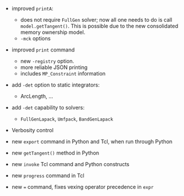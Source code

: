 
- improved `printA`:
  - does not require `FullGen` solver; now all one needs
    to do is call `model.getTangent()`. This is possible due to the
    new consolidated memory ownership model.
  - `-mck` options


- improved `print` command
  - new `-registry` option.
  - more reliable JSON printing
  - includes `MP_Constraint` information

- add `-det` option to static integrators:
  - ArcLength, ...

- add `-det` capability to solvers:
  - `FullGenLapack`, `Umfpack`, `BandGenLapack`

- Verbosity control

- new `export` command in Python and Tcl, when run through Python
- new `getTangent()` method in Python
- new `invoke` Tcl command and Python constructs
- new `progress` command in Tcl
- new `=` command, fixes vexing operator precedence in `expr`

